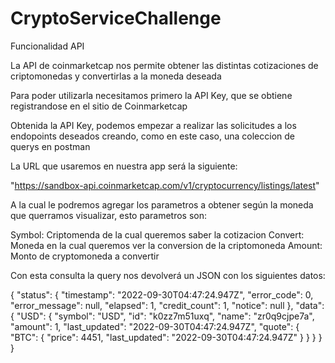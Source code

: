 # CryptoServiceChallenge

Funcionalidad API

La API de coinmarketcap nos permite obtener las distintas cotizaciones de criptomonedas y convertirlas a la moneda deseada

Para poder utilizarla necesitamos primero la API Key, que se obtiene registrandose en el sitio de Coinmarketcap

Obtenida la API Key, podemos empezar a realizar las solicitudes a los endopoints deseados creando, como en este caso, una coleccion de querys en postman

La URL que usaremos en nuestra app será la siguiente:

"https://sandbox-api.coinmarketcap.com/v1/cryptocurrency/listings/latest"

A la cual le podremos agregar los parametros a obtener según la moneda que querramos visualizar, esto parametros son:

Symbol: Criptomenda de la cual queremos saber la cotizacion
Convert: Moneda en la cual queremos ver la conversion de la criptomoneda
Amount: Monto de cryptomoneda a convertir

Con esta consulta la query nos devolverá un JSON con los siguientes datos:

{
    "status": {
        "timestamp": "2022-09-30T04:47:24.947Z",
        "error_code": 0,
        "error_message": null,
        "elapsed": 1,
        "credit_count": 1,
        "notice": null
    },
    "data": {
        "USD": {
            "symbol": "USD",
            "id": "k0zz7m51uxq",
            "name": "zr0q9cjpe7a",
            "amount": 1,
            "last_updated": "2022-09-30T04:47:24.947Z",
            "quote": {
                "BTC": {
                    "price": 4451,
                    "last_updated": "2022-09-30T04:47:24.947Z"
                }
            }
        }
    }
}
